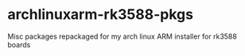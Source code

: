 # archlinuxarm-rk3588-pkgs
Misc packages repackaged for my arch linux ARM installer for rk3588 boards

